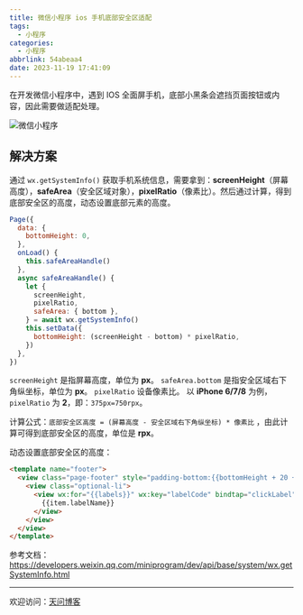 ```yaml
---
title: 微信小程序 ios 手机底部安全区适配
tags:
  - 小程序
categories:
  - 小程序
abbrlink: 54abeaa4
date: 2023-11-19 17:41:09
---
```


在开发微信小程序中，遇到 IOS 全面屏手机，底部小黑条会遮挡页面按钮或内容，因此需要做适配处理。

![微信小程序](https://tiven.cn/static/img/weapp-01-UZsuDKXN.jpg)

[//]: # (<!-- more -->)

## 解决方案

通过 `wx.getSystemInfo()` 获取手机系统信息，需要拿到：**screenHeight**（屏幕高度），**safeArea**（安全区域对象），**pixelRatio**（像素比）。然后通过计算，得到底部安全区的高度，动态设置底部元素的高度。

```js
Page({
  data: {
    bottomHeight: 0,
  },
  onLoad() {
    this.safeAreaHandle()
  },
  async safeAreaHandle() {
    let {
      screenHeight,
      pixelRatio,
      safeArea: { bottom },
    } = await wx.getSystemInfo()
    this.setData({
      bottomHeight: (screenHeight - bottom) * pixelRatio,
    })
  },
})
```

`screenHeight` 是指屏幕高度，单位为 **px**。
`safeArea.bottom` 是指安全区域右下角纵坐标，单位为 **px**。
`pixelRatio` 设备像素比。
以 **iPhone 6/7/8** 为例，`pixelRatio` 为 **2**，即：`375px=750rpx`。

计算公式：`底部安全区高度 = (屏幕高度 - 安全区域右下角纵坐标) * 像素比` ，由此计算可得到底部安全区的高度，单位是 **rpx**。

动态设置底部安全区的高度：

```html
<template name="footer">
  <view class="page-footer" style="padding-bottom:{{bottomHeight + 20 +'rpx' }}">
    <view class="optional-li">
      <view wx:for="{{labels}}" wx:key="labelCode" bindtap="clickLabel" data-args="{{item}}" class="opt-item">
        {{item.labelName}}
      </view>
    </view>
  </view>
</template>
```

参考文档：https://developers.weixin.qq.com/miniprogram/dev/api/base/system/wx.getSystemInfo.html

---

欢迎访问：[天问博客](https://tiven.cn/p/54abeaa4/ "天问博客-专注于大前端技术")

